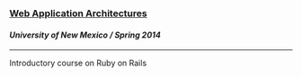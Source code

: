 <a href="https://www.coursera.org/course/webapplications"><h3>Web Application Architectures</h3></a>
<h4><i>University of New Mexico / Spring 2014</i></h4>
<hr>
<p>Introductory course on Ruby on Rails</p>

